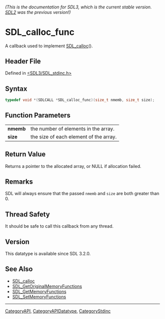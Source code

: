 ###### (This is the documentation for SDL3, which is the current stable version. [SDL2](https://wiki.libsdl.org/SDL2/) was the previous version!)
# SDL_calloc_func

A callback used to implement [SDL_calloc](SDL_calloc)().

## Header File

Defined in [<SDL3/SDL_stdinc.h>](https://github.com/libsdl-org/SDL/blob/main/include/SDL3/SDL_stdinc.h)

## Syntax

```c
typedef void *(SDLCALL *SDL_calloc_func)(size_t nmemb, size_t size);
```

## Function Parameters

|           |                                        |
| --------- | -------------------------------------- |
| **nmemb** | the number of elements in the array.   |
| **size**  | the size of each element of the array. |

## Return Value

Returns a pointer to the allocated array, or NULL if allocation failed.

## Remarks

SDL will always ensure that the passed `nmemb` and `size` are both greater
than 0.

## Thread Safety

It should be safe to call this callback from any thread.

## Version

This datatype is available since SDL 3.2.0.

## See Also

- [SDL_calloc](SDL_calloc)
- [SDL_GetOriginalMemoryFunctions](SDL_GetOriginalMemoryFunctions)
- [SDL_GetMemoryFunctions](SDL_GetMemoryFunctions)
- [SDL_SetMemoryFunctions](SDL_SetMemoryFunctions)

----
[CategoryAPI](CategoryAPI), [CategoryAPIDatatype](CategoryAPIDatatype), [CategoryStdinc](CategoryStdinc)

